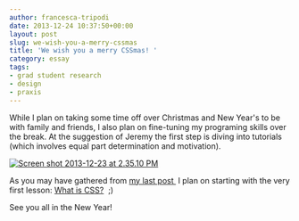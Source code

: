 ```yaml
---
author: francesca-tripodi
date: 2013-12-24 10:37:50+00:00
layout: post
slug: we-wish-you-a-merry-cssmas
title: 'We wish you a merry CSSmas! '
category: essay
tags:
- grad student research
- design
- praxis
---
```


While I plan on taking some time off over Christmas and New Year's to be with family and friends, I also plan on fine-tuning my programing skills over the break. At the suggestion of Jeremy the first step is diving into tutorials (which involves equal part determination and motivation).

[![Screen shot 2013-12-23 at 2.35.10 PM](http://static.scholarslab.org/wp-content/uploads/2013/12/Screen-shot-2013-12-23-at-2.35.10-PM-300x177.png)](http://static.scholarslab.org/wp-content/uploads/2013/12/Screen-shot-2013-12-23-at-2.35.10-PM.png)

As you may have gathered from [my last post ](https://scholarslab.org/grad-student-research/tongue-tied-in-css/) I plan on starting with the very first lesson: [What is CSS?](http://docs.webplatform.org/wiki/tutorials/learning_what_css_is)  ;)

See you all in the New Year!
